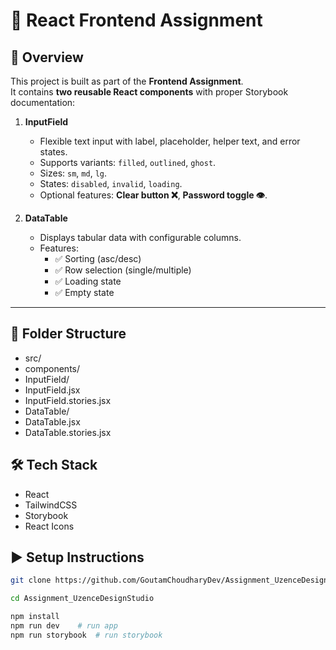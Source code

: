 # 🎨 React Frontend Assignment

## 🚀 Overview
This project is built as part of the **Frontend Assignment**.  
It contains **two reusable React components** with proper Storybook documentation:

1. **InputField**
   - Flexible text input with label, placeholder, helper text, and error states.
   - Supports variants: `filled`, `outlined`, `ghost`.
   - Sizes: `sm`, `md`, `lg`.
   - States: `disabled`, `invalid`, `loading`.
   - Optional features: **Clear button ❌**, **Password toggle 👁️**.

2. **DataTable**
   - Displays tabular data with configurable columns.
   - Features:
     - ✅ Sorting (asc/desc)
     - ✅ Row selection (single/multiple)
     - ✅ Loading state
     - ✅ Empty state

---

## 📂 Folder Structure
- src/
- components/
- InputField/
- InputField.jsx
- InputField.stories.jsx
- DataTable/
- DataTable.jsx
- DataTable.stories.jsx


## 🛠️ Tech Stack
- React
- TailwindCSS
- Storybook
- React Icons

## ▶️ Setup Instructions
```bash
git clone https://github.com/GoutamChoudharyDev/Assignment_UzenceDesignStudio.git

cd Assignment_UzenceDesignStudio

npm install
npm run dev    # run app
npm run storybook  # run storybook


